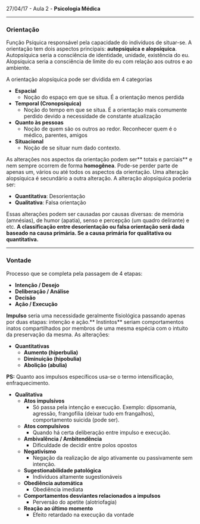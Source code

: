27/04/17 - Aula 2 - **Psicologia Médica**

---

### Orientação

Função Psíquica responsável pela capacidade do indivíduos de situar-se. A orientação tem dois aspectos principais: **autopsíquica e alopsíquica**.  Autopsíquica seria a consciência de identidade, unidade, existência do eu. Alopsíquica seria a consciência de limite do eu com relação aos outros e ao ambiente.

A orientação alopsíquica pode ser dividida em 4 categorias

* **Espacial**
  * Noção do espaço em que se situa. É a orientação menos perdida
* **Temporal \(Cronopsíquica\)**
  * Noção do tempo em que se situa. É a orientação mais comumente perdido devido a necessidade de constante atualização
* **Quanto às pessoas**
  * Noção de quem são os outros ao redor. Reconhecer quem é o médico, parentes, amigos
* **Situacional**
  * Noção de se situar num dado contexto.

As alterações nos aspectos da orientação podem ser** totais e parciais** e nem sempre ocorrem de forma **homogênea**. Pode-se perder parte de apenas um, vários ou até todos os aspectos da orientação. Uma alteração alopsíquica é secundário a outra alteração. A alteração alopsíquica poderia ser:

* **Quantitativa**: Desorientação
* **Qualitativa**: Falsa orientação

Essas alterações podem ser causadas por causas diversas: de memória \(amnésias\), de humor \(apatia\), senso e percepção \(um quadro delirante\) e etc. **A classificação entre desorientação ou falsa orientação será dada baseado na causa primária. Se a causa primária for qualitativa ou quantitativa.**

---

### Vontade

Processo que se completa pela passagem de 4 etapas:

* **Intenção / Desejo**
* **Deliberação / Análise**
* **Decisão**
* **Ação / Execução**

**Impulso** seria uma necessidade geralmente fisiológica passando apenas por duas etapas: intenção e ação.** Instintos** seriam comportamentos inatos compartilhados por membros de uma mesma espécia com o intuito da preservação da mesma. As alterações:

* **Quantitativas**
  * **Aumento \(hiperbulia\)**
  * **Diminuição \(hipobulia\)**
  * **Abolição \(abulia\)**

**PS:** Quanto aos impulsos específicos usa-se o termo intensificação, enfraquecimento.

* **Qualitativa**
  * **Atos impulsivos**
    * Só passa pela intenção e execução. Exemplo: dipsomania, agressão, frangofilia \(deixar tudo em frangalhos\), comportamento suicida \(pode ser\).
  * **Atos compulsivos**
    * Quando há certa deliberação entre impulso e execução. 
  * **Ambivalência / Ambitendência**
    * Dificuldade de decidir entre polos opostos
  * **Negativismo**
    * Negação da realização de algo ativamente ou passivamente sem intenção.
  * **Sugestionabilidade patológica**
    * Indivíduos altamente sugestionáveis
  * **Obediência automática**
    * Obediência imediata
  * **Comportamentos desviantes relacionados a impulsos**
    * Perversão do apetite \(alotriofagia\)
  * **Reação ao último momento**
    * Efeito retardado na execução da vontade



